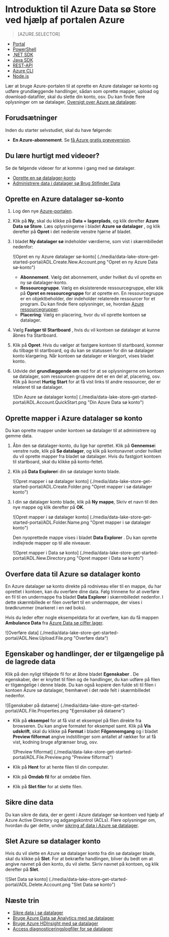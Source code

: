<properties 
   pageTitle="Komme i gang med sø datalager | Azure" 
   description="Bruge portal til at oprette en sø datalager konto og udføre grundlæggende handlinger i sø datalager" 
   services="data-lake-store" 
   documentationCenter="" 
   authors="nitinme" 
   manager="jhubbard" 
   editor="cgronlun"/>
 
<tags
   ms.service="data-lake-store"
   ms.devlang="na"
   ms.topic="hero-article"
   ms.tgt_pltfrm="na"
   ms.workload="big-data" 
   ms.date="09/13/2016"
   ms.author="nitinme"/>

# <a name="get-started-with-azure-data-lake-store-using-the-azure-portal"></a>Introduktion til Azure Data sø Store ved hjælp af portalen Azure

> [AZURE.SELECTOR]
- [Portal](data-lake-store-get-started-portal.md)
- [PowerShell](data-lake-store-get-started-powershell.md)
- [.NET SDK](data-lake-store-get-started-net-sdk.md)
- [Java SDK](data-lake-store-get-started-java-sdk.md)
- [REST-API](data-lake-store-get-started-rest-api.md)
- [Azure CLI](data-lake-store-get-started-cli.md)
- [Node.js](data-lake-store-manage-use-nodejs.md)

Lær at bruge Azure-portalen til at oprette en Azure datalager sø konto og udføre grundlæggende handlinger, sådan som oprette mapper, upload og download-datafiler, skal du slette din konto, osv. Du kan finde flere oplysninger om sø datalager, [Oversigt over Azure sø datalager](data-lake-store-overview.md).

## <a name="prerequisites"></a>Forudsætninger

Inden du starter selvstudiet, skal du have følgende:

- **En Azure-abonnement**. Se [få Azure gratis prøveversion](https://azure.microsoft.com/pricing/free-trial/).

## <a name="do-you-learn-fast-with-videos"></a>Du lære hurtigt med videoer?

Se de følgende videoer for at komme i gang med sø datalager.

* [Oprette en sø datalager-konto](https://mix.office.com/watch/1k1cycy4l4gen)
* [Administrere data i datalager sø Brug Stifinder Data](https://mix.office.com/watch/icletrxrh6pc)

## <a name="create-an-azure-data-lake-store-account"></a>Oprette en Azure datalager sø-konto

1. Log den nye [Azure-portalen](https://portal.azure.com).

2. Klik på **Ny**, skal du klikke på **Data + lagerplads**, og klik derefter **Azure Data sø Store**. Læs oplysningerne i bladet **Azure sø datalager** , og klik derefter på **Opret** i det nederste venstre hjørne af bladet.

3. I bladet **Ny datalager sø** indeholder værdierne, som vist i skærmbilledet nedenfor:

    ![Opret en ny Azure datalager sø-konto] (./media/data-lake-store-get-started-portal/ADL.Create.New.Account.png "Opret en ny Azure Data sø-konto")

    - **Abonnement**. Vælg det abonnement, under hvilket du vil oprette en ny sø datalager-konto.
    - **Ressourcegruppe**. Vælg en eksisterende ressourcegruppe, eller klik på **Opret en ressourcegruppe** for at oprette en. En ressourcegruppe er en objektbeholder, der indeholder relaterede ressourcer for et program. Du kan finde flere oplysninger, se, hvordan [Azure ressourcegrupper](azure-resource-manager/resource-group-overview.md#resource-groups).
    - **Placering**: Vælg en placering, hvor du vil oprette kontoen sø datalager.

4. Vælg **Fastgør til Startboard** , hvis du vil kontoen sø datalager at kunne åbnes fra Startboard.

5. Klik på **Opret**. Hvis du vælger at fastgøre kontoen til startboard, kommer du tilbage til startboard, og du kan se statussen for din sø datalager konto klargøring. Når kontoen sø datalager er klargjort, vises bladet konto.

6. Udvide det **grundlæggende om** ned for at se oplysningerne om kontoen sø datalager, som ressourcen gruppere det er en del af, placering, osv. Klik på ikonet **Hurtig Start** for at få vist links til andre ressourcer, der er relateret til sø datalager.

    ![Din Azure sø datalager konto] (./media/data-lake-store-get-started-portal/ADL.Account.QuickStart.png "Din Azure Data sø konto")

## <a name="createfolder"></a>Oprette mapper i Azure datalager sø konto

Du kan oprette mapper under kontoen sø datalager til at administrere og gemme data.

1. Åbn den sø datalager-konto, du lige har oprettet. Klik på **Gennemse**i venstre rude, klik på **Sø datalager**, og klik på kontonavnet under hvilket du vil oprette mapper fra bladet sø datalager. Hvis du fastgjort kontoen til startboard, skal du klikke på konto-feltet.

2. Klik på **Data Explorer**i din sø datalager konto blade.

    ![Opret mapper i sø datalager konto] (./media/data-lake-store-get-started-portal/ADL.Create.Folder.png "Opret mapper i sø datalager konto")

3. I din sø datalager konto blade, klik på **Ny mappe**, Skriv et navn til den nye mappe og klik derefter på **OK**.
    
    ![Opret mapper i sø datalager konto] (./media/data-lake-store-get-started-portal/ADL.Folder.Name.png "Opret mapper i sø datalager konto")
    
    Den nyoprettede mappe vises i bladet **Data Explorer** . Du kan oprette indlejrede mapper op til alle niveauer.

    ![Opret mapper i Data sø konto] (./media/data-lake-store-get-started-portal/ADL.New.Directory.png "Opret mapper i Data sø konto")


## <a name="uploaddata"></a>Overføre data til Azure sø datalager konto

En Azure datalager sø konto direkte på rodniveau eller til en mappe, du har oprettet i kontoen, kan du overføre dine data. Følg trinnene for at overføre en fil til en undermappe fra bladet **Data Explorer** i skærmbilledet nedenfor. I dette skærmbillede er filen overført til en undermappe, der vises i brødkrummer (markeret i en rød boks).

Hvis du leder efter nogle eksempeldata for at overføre, kan du få mappen **Ambulance Data** fra [Azure Data sø ciffer lager](https://github.com/MicrosoftBigData/usql/tree/master/Examples/Samples/Data/AmbulanceData).

![Overføre data] (./media/data-lake-store-get-started-portal/ADL.New.Upload.File.png "Overføre data")


## <a name="properties"></a>Egenskaber og handlinger, der er tilgængelige på de lagrede data

Klik på den nyligt tilføjede fil for at åbne bladet **Egenskaber** . De egenskaber, der er knyttet til filen og de handlinger, du kan udføre på filen er tilgængelige i denne blade. Du kan også kopiere den fulde sti til filen i kontoen Azure sø datalager, fremhævet i det røde felt i skærmbilledet nedenfor.

![Egenskaber på dataene] (./media/data-lake-store-get-started-portal/ADL.File.Properties.png "Egenskaber på dataene")

* Klik på **eksempel** for at få vist et eksempel på filen direkte fra browseren. Du kan angive formatet for eksempel samt. Klik på **Vis udskrift**, skal du klikke på **Format** i bladet **Filgennemgang** og i bladet **Preview filformat** angive indstillinger som antallet af rækker for at få vist, kodning bruge afgrænser brug, osv.

  ![Preview filformat] (./media/data-lake-store-get-started-portal/ADL.File.Preview.png "Preview filformat")

* Klik på **Hent** for at hente filen til din computer.

* Klik på **Omdøb fil** for at omdøbe filen.

* Klik på **Slet filer** for at slette filen.


## <a name="secure-your-data"></a>Sikre dine data

Du kan sikre de data, der er gemt i Azure datalager sø-kontoen ved hjælp af Azure Active Directory og adgangskontrol (ACLs). Flere oplysninger om, hvordan du gør dette, under [sikring af data i Azure sø datalager](data-lake-store-secure-data.md).


## <a name="delete-azure-data-lake-store-account"></a>Slet Azure sø datalager konto

Hvis du vil slette en Azure sø datalager konto fra din sø datalager blade, skal du klikke på **Slet**. For at bekræfte handlingen, bliver du bedt om at angive navnet på den konto, du vil slette. Skriv navnet på kontoen, og klik derefter på **Slet**.

![Slet Data sø konto] (./media/data-lake-store-get-started-portal/ADL.Delete.Account.png "Slet Data sø konto")


## <a name="next-steps"></a>Næste trin

- [Sikre data i sø datalager](data-lake-store-secure-data.md)
- [Bruge Azure Data sø Analytics med sø datalager](../data-lake-analytics/data-lake-analytics-get-started-portal.md)
- [Bruge Azure HDInsight med sø datalager](data-lake-store-hdinsight-hadoop-use-portal.md)
- [Access diagnosticeringslogfiler for sø datalager](data-lake-store-diagnostic-logs.md)
